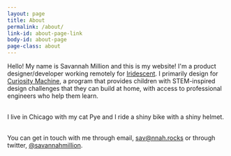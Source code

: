 ```yaml
---
layout: page
title: About
permalink: /about/
link-id: about-page-link
body-id: about-page
page-class: about
---
```


Hello! My name is Savannah Million and this is my website! I'm a product designer/developer working remotely for [Iridescent](http://iridescentlearning.org/). I primarily design for [Curiosity Machine](https://www.curiositymachine.org/), a program that provides children with STEM-inspired design challenges that they can build at home, with access to professional engineers who help them learn.<br/><br/>

I live in Chicago with my cat Pye and I ride a shiny bike with a shiny helmet.<br/><br/>

You can get in touch with me through email, [sav@nnah.rocks](mailto:'sav@nnah.rocks') or through twitter, [@savannahmillion](https://twitter.com/savannahmillion).